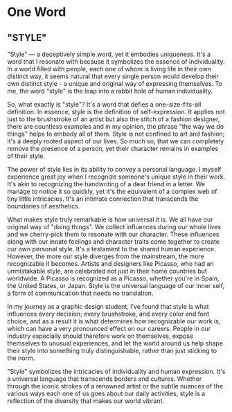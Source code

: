 # One Word

## "STYLE"
"Style" — a deceptively simple word, yet it embodies uniqueness. It's a word that I resonate with because it symbolizes the essence of individuality. In a world filled with people, each one of whom is living life in their own distinct way, it seems natural that every single person would develop their own distinct style - a unique and original way of expressing themselves. To me, the word "style" is the leap into a rabbit hole of human individuality.

So, what exactly is "style"? It's a word that defies a one-size-fits-all definition. In essence, style is the definition of self-expression. It applies not just to the brushstroke of an artist but also the stitch of a fashion designer, there are countless examples and in my opinion, the phrase "the way we do things" helps to embody all of them. Style is not confined to art and fashion; it's a deeply rooted aspect of our lives. So much so, that we can completely remove the presence of a person, yet their character remains in examples of their style.

The power of style lies in its ability to convey a personal language. I myself experience great joy when I recognize someone's unique style in their work. It's akin to recognizing the handwriting of a dear friend in a letter. We manage to notice it so quickly, yet it's the equivalent of a complex web of tiny little intricacies. It's an intimate connection that transcends the boundaries of aesthetics.

What makes style truly remarkable is how universal it is. We all have our original way of "doing things". We collect influences during our whole lives and we cherry-pick them to resonate with our character. These influences along with our innate feelings and character traits come together to create our own personal style. It's a testament to the shared human experience. However, the more our style diverges from the mainstream, the more recognizable it becomes. Artists and designers like Picasso, who had an unmistakable style, are celebrated not just in their home countries but worldwide. A Picasso is recognized as a Picasso, whether you're in Spain, the United States, or Japan. Style is the universal language of our inner self, a form of communication that needs no translation.

In my journey as a graphic design student, I’ve found that style is what influences every decision; every brushstroke, and every color and font choice, and as a result it is what determines how recognizable our work is, which can have a very pronounced effect on our careers. People in our industry especially should therefore work on themselves, expose themselves to unusual experiences, and let the world around us help shape their style into something truly distinguishable, rather than just sticking to the norm.

"Style" symbolizes the intricacies of individuality and human expression. It's a universal language that transcends borders and cultures. Whether through the iconic strokes of a renowned artist or the subtle nuances of the various ways each one of us goes about our daily activities, style is a reflection of the diversity that makes our world vibrant.
